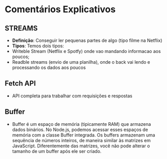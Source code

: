# Comentários Explicativos

## STREAMS

- **Definição**: Conseguir ler pequenas partes de algo (tipo filme na Netflix)
- **Tipos**: Temos dois tipos:
- Writeble Stream (Netflix e Spotfy) onde vao mandando informacao aos poucos;
- Readble streams (envio de uma planilha), onde o back vai lendo e processando os dados aos poucos

## Fetch API
- API completa para trabalhar com requisições e respostas

## Buffer
-  Buffer é um espaço de memória (tipicamente RAM) que armazena dados binários. No Node.js, podemos acessar esses espaços de memória com a classe Buffer integrada. Os buffers armazenam uma sequência de números inteiros, de maneira similar às matrizes em JavaScript. Diferentemente das matrizes, você não pode alterar o tamanho de um buffer após ele ser criado.